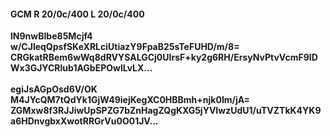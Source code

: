 #### GCM R 20/0c/400 L 20/0c/400
**lN9nwBIbe85Mcjf4**<br/>**w/CJleqQpsfSKeXRLciUtiazY9FpaB25sTeFUHD/m/8=**<br/>**CRGkatRBem6wWq8dRVYSALGCj0UIrsF+ky2g6RH/ErsyNvPtvVcmF9IDWx3GJYCRlub1AGbEPOwlLvLX...**<br/><br/>
**egiJsAGpOsd6V/OK**<br/>**M4JYcQM7tQdYk1GjW49iejKegXC0HBBmh+njk0Im/jA=**<br/>**ZGMxw8f3RJJiwUpSPZG7bZnHagZQgKXG5jYVIwzUdU1/uTVZTkK4YK9a6HDnvgbxXwotRRGrVu0O01JV...**